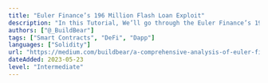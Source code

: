 ```yaml
---
title: "Euler Finance’s 196 Million Flash Loan Exploit"
description: "In this Tutorial, We’ll go through the Euler Finance’s 196 Million Flash Loan Exploit"
authors: ["@_BuildBear"]
tags: ["Smart Contracts", "DeFi", "Dapp"]
languages: ["Solidity"]
url: "https://medium.com/buildbear/a-comprehensive-analysis-of-euler-finances-196-million-flash-loan-exploit-and-a-step-by-step-guide-691a31f26452"
dateAdded: 2023-05-23
level: "Intermediate"
---
```


